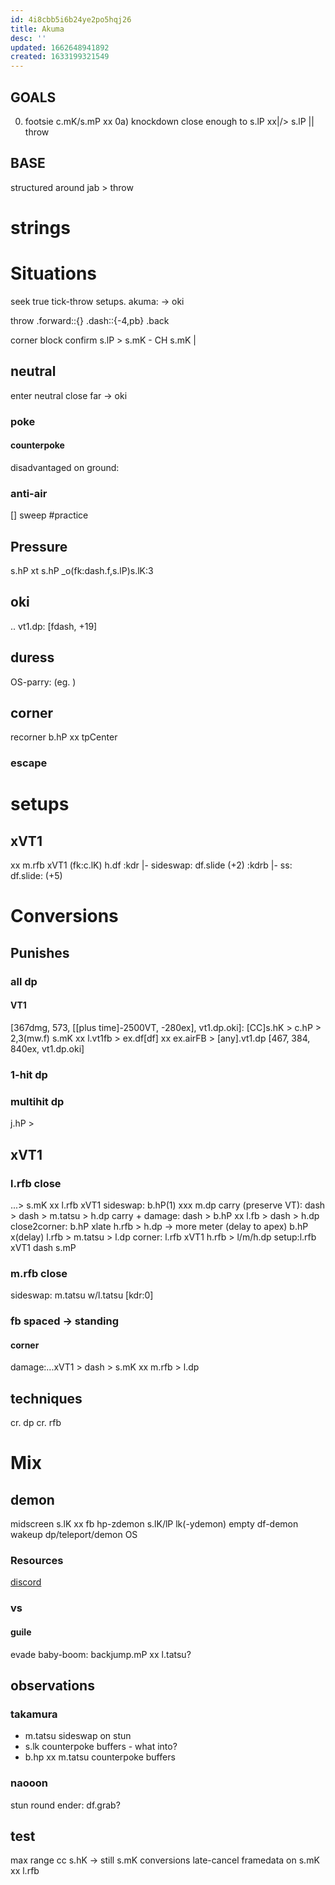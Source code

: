 ```yaml
---
id: 4i8cbb5i6b24ye2po5hqj26
title: Akuma
desc: ''
updated: 1662648941892
created: 1633199321549
---
```

## GOALS

0) footsie c.mK/s.mP xx 
0a) knockdown
close enough to s.lP xx|/> s.lP || throw

## BASE

structured around jab > throw

# strings

# Situations

seek true tick-throw setups.
akuma: -> oki

throw
  .forward::{}
    .dash::{-4,pb}
  .back

corner block confirm s.lP > s.mK - CH s.mK
  \|

## neutral

enter neutral
  close
  far
\-> oki

### poke

#### counterpoke

  disadvantaged on ground:

### anti-air

  \[] sweep #practice

## Pressure

s.hP xt s.hP \_o(fk:dash.f,s.lP)s.lK:3

## oki

.. vt1.dp: [fdash, +19]

## duress

OS-parry: (eg. )

## corner

recorner
  b.hP xx tpCenter

### escape

# setups

## xVT1

  xx m.rfb xVT1 (fk:c.lK) h.df
    :kdr  |- sideswap: df.slide (+2)
    :kdrb |- ss: df.slide: (+5)

# Conversions

## Punishes

### all dp

#### VT1

\[367dmg, 573, \[[plus time]-2500VT, -280ex], vt1.dp.oki]: [CC]s.hK > c.hP > 2,3(mw.f) s.mK xx l.vt1fb > ex.df[df] xx ex.airFB > [any].vt1.dp
[467, 384, 840ex, vt1.dp.oki]

### 1-hit dp

### multihit dp

j.hP > 

## xVT1

### l.rfb close

...> s.mK xx l.rfb xVT1
  sideswap: b.hP(1) xxx m.dp
  carry (preserve VT): dash > dash > m.tatsu > h.dp
  carry + damage: dash > b.hP xx l.fb > dash > h.dp
  close2corner: b.hP xlate h.rfb > h.dp
   \-> more meter (delay to apex) b.hP x(delay) l.rfb > m.tatsu > l.dp
  corner: l.rfb xVT1 h.rfb > l/m/h.dp
  setup:l.rfb xVT1 dash s.mP

### m.rfb close

  sideswap: m.tatsu w/l.tatsu [kdr:0]

### fb spaced -> standing

#### corner

damage:...xVT1 > dash > s.mK xx m.rfb > l.dp

## techniques

cr. dp
cr. rfb

# Mix

## demon

 midscreen
  s.lK xx fb hp-zdemon
  s.lK/lP lk(-ydemon)
  empty df-demon
  wakeup dp/teleport/demon  OS

### Resources

[discord](discord://245028468000030722)

### vs

#### guile

evade baby-boom: backjump.mP xx l.tatsu?

## observations

### takamura

- m.tatsu sideswap on stun
- s.lk counterpoke buffers - what into?
- b.hp xx m.tatsu counterpoke buffers

### naooon

stun round ender: df.grab?

## test

max range cc s.hK -> still s.mK conversions
late-cancel framedata on s.mK xx l.rfb


